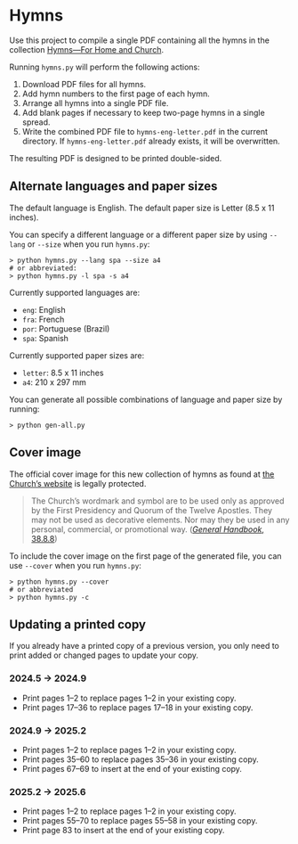 # Hymns

Use this project to compile a single PDF containing all the hymns in the collection
[Hymns&mdash;For Home and Church][a].

[a]: https://www.churchofjesuschrist.org/media/music/collections/hymns-for-home-and-church

Running `hymns.py` will perform the following actions:

1.  Download PDF files for all hymns.
2.  Add hymn numbers to the first page of each hymn.
3.  Arrange all hymns into a single PDF file.
4.  Add blank pages if necessary to keep two-page hymns in a single spread.
5.  Write the combined PDF file to `hymns-eng-letter.pdf` in the current directory. If `hymns-eng-letter.pdf` already
    exists, it will be overwritten.

The resulting PDF is designed to be printed double-sided.

## Alternate languages and paper sizes

The default language is English. The default paper size is Letter (8.5 x 11 inches).

You can specify a different language or a different paper size by using `--lang` or `--size` when you run `hymns.py`:

```shell
> python hymns.py --lang spa --size a4
# or abbreviated:
> python hymns.py -l spa -s a4
```

Currently supported languages are:

* `eng`: English
* `fra`: French
* `por`: Portuguese (Brazil)
* `spa`: Spanish

Currently supported paper sizes are:

* `letter`: 8.5 x 11 inches
* `a4`: 210 x 297 mm

You can generate all possible combinations of language and paper size by running:

```shell
> python gen-all.py
```

## Cover image

The official cover image for this new collection of hymns as found at [the Church&#x02bc;s website][a] is legally
protected.

> The Church&#x02bc;s wordmark and symbol are to be used only as approved by the First Presidency and Quorum of the
> Twelve Apostles. They may not be used as decorative elements. Nor may they be used in any personal, commercial, or
> promotional way. ([_General Handbook_, 38.8.8][b])

To include the cover image on the first page of the generated file, you can use `--cover` when you run `hymns.py`:

```shell
> python hymns.py --cover
# or abbreviated
> python hymns.py -c
```

[b]: https://www.churchofjesuschrist.org/study/manual/general-handbook/38-church-policies-and-guidelines#title_number143

## Updating a printed copy

If you already have a printed copy of a previous version, you only need to print added or changed pages to update your
copy.

### 2024.5 &rarr; 2024.9

* Print pages 1&ndash;2 to replace pages 1&ndash;2 in your existing copy.
* Print pages 17&ndash;36 to replace pages 17&ndash;18 in your existing copy.

### 2024.9 &rarr; 2025.2

* Print pages 1&ndash;2 to replace pages 1&ndash;2 in your existing copy.
* Print pages 35&ndash;60 to replace pages 35&ndash;36 in your existing copy.
* Print pages 67&ndash;69 to insert at the end of your existing copy.

### 2025.2 &rarr; 2025.6

* Print pages 1&ndash;2 to replace pages 1&ndash;2 in your existing copy.
* Print pages 55&ndash;70 to replace pages 55&ndash;58 in your existing copy.
* Print page 83 to insert at the end of your existing copy.
